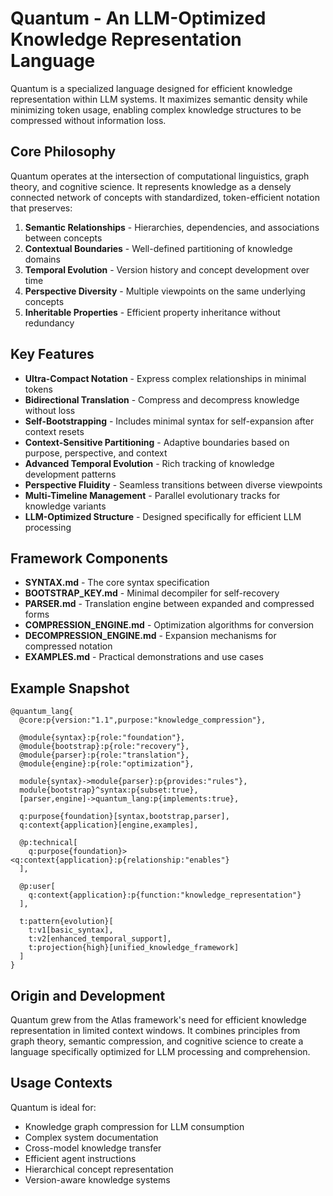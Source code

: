 # Quantum - An LLM-Optimized Knowledge Representation Language

Quantum is a specialized language designed for efficient knowledge representation within LLM systems. It maximizes semantic density while minimizing token usage, enabling complex knowledge structures to be compressed without information loss.

## Core Philosophy

Quantum operates at the intersection of computational linguistics, graph theory, and cognitive science. It represents knowledge as a densely connected network of concepts with standardized, token-efficient notation that preserves:

1. **Semantic Relationships** - Hierarchies, dependencies, and associations between concepts
2. **Contextual Boundaries** - Well-defined partitioning of knowledge domains
3. **Temporal Evolution** - Version history and concept development over time
4. **Perspective Diversity** - Multiple viewpoints on the same underlying concepts
5. **Inheritable Properties** - Efficient property inheritance without redundancy

## Key Features

- **Ultra-Compact Notation** - Express complex relationships in minimal tokens
- **Bidirectional Translation** - Compress and decompress knowledge without loss
- **Self-Bootstrapping** - Includes minimal syntax for self-expansion after context resets
- **Context-Sensitive Partitioning** - Adaptive boundaries based on purpose, perspective, and context
- **Advanced Temporal Evolution** - Rich tracking of knowledge development patterns
- **Perspective Fluidity** - Seamless transitions between diverse viewpoints
- **Multi-Timeline Management** - Parallel evolutionary tracks for knowledge variants
- **LLM-Optimized Structure** - Designed specifically for efficient LLM processing

## Framework Components

- **SYNTAX.md** - The core syntax specification
- **BOOTSTRAP_KEY.md** - Minimal decompiler for self-recovery
- **PARSER.md** - Translation engine between expanded and compressed forms
- **COMPRESSION_ENGINE.md** - Optimization algorithms for conversion
- **DECOMPRESSION_ENGINE.md** - Expansion mechanisms for compressed notation
- **EXAMPLES.md** - Practical demonstrations and use cases

## Example Snapshot

```
@quantum_lang{
  @core:p{version:"1.1",purpose:"knowledge_compression"},
  
  @module{syntax}:p{role:"foundation"},
  @module{bootstrap}:p{role:"recovery"},
  @module{parser}:p{role:"translation"},
  @module{engine}:p{role:"optimization"},
  
  module{syntax}->module{parser}:p{provides:"rules"},
  module{bootstrap}^syntax:p{subset:true},
  [parser,engine]->quantum_lang:p{implements:true},
  
  q:purpose{foundation}[syntax,bootstrap,parser],
  q:context{application}[engine,examples],
  
  @p:technical[
    q:purpose{foundation}><q:context{application}:p{relationship:"enables"}
  ],
  
  @p:user[
    q:context{application}:p{function:"knowledge_representation"}
  ],
  
  t:pattern{evolution}[
    t:v1[basic_syntax],
    t:v2[enhanced_temporal_support],
    t:projection{high}[unified_knowledge_framework]
  ]
}
```

## Origin and Development

Quantum grew from the Atlas framework's need for efficient knowledge representation in limited context windows. It combines principles from graph theory, semantic compression, and cognitive science to create a language specifically optimized for LLM processing and comprehension.

## Usage Contexts

Quantum is ideal for:
- Knowledge graph compression for LLM consumption
- Complex system documentation
- Cross-model knowledge transfer
- Efficient agent instructions
- Hierarchical concept representation
- Version-aware knowledge systems